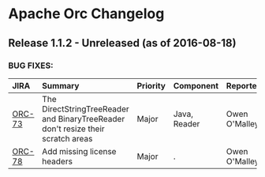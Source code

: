 
<!---
# Licensed to the Apache Software Foundation (ASF) under one
# or more contributor license agreements.  See the NOTICE file
# distributed with this work for additional information
# regarding copyright ownership.  The ASF licenses this file
# to you under the Apache License, Version 2.0 (the
# "License"); you may not use this file except in compliance
# with the License.  You may obtain a copy of the License at
#
#     http://www.apache.org/licenses/LICENSE-2.0
#
# Unless required by applicable law or agreed to in writing, software
# distributed under the License is distributed on an "AS IS" BASIS,
# WITHOUT WARRANTIES OR CONDITIONS OF ANY KIND, either express or implied.
# See the License for the specific language governing permissions and
# limitations under the License.
-->
# Apache Orc Changelog

## Release 1.1.2 - Unreleased (as of 2016-08-18)



### BUG FIXES:

| JIRA | Summary | Priority | Component | Reporter | Contributor |
|:---- |:---- | :--- |:---- |:---- |:---- |
| [ORC-73](https://issues.apache.org/jira/browse/ORC-73) | The DirectStringTreeReader and BinaryTreeReader don't resize their scratch areas |  Major | Java, Reader | Owen O'Malley | Owen O'Malley |
| [ORC-78](https://issues.apache.org/jira/browse/ORC-78) | Add missing license headers |  Major | . | Owen O'Malley | Owen O'Malley |


